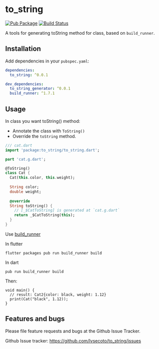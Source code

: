 # to_string
[![Pub Package](https://img.shields.io/pub/v/to_string_generator.svg)](https://pub.dev/packages/to_string_generator) 
[![Build Status](https://travis-ci.org/lvsecoto/to_string.svg?branch=master)](https://travis-ci.org/lvsecoto/to_string)

A tools for generating toString method for class, based on `build_runner`.

## Installation

Add dependencies in your `pubspec.yaml`:
```yaml
dependencies:
  to_string: ^0.0.1

dev_dependencies:
  to_string_generator: ^0.0.1
  build_runner: ^1.7.1
```

## Usage

In class you want toString() method:

* Annotate the class with `ToString()`
* Override the `toString` method.

```dart
/// cat.dart
import 'package:to_string/to_string.dart';

part 'cat.g.dart';

@ToString()
class Cat {
  Cat(this.color, this.weight);
  
  String color;
  double weight;
  
  @override
  String toString() {
    // [_$CatToString] is generated at `cat.g.dart`
    return _$CatToString(this);
  }
}
```

Use [build_runner](https://pub.dev/packages/build_runner)

In flutter
```
flutter packages pub run build_runner build
```

In dart
```
pub run build_runner build
```

Then:

```
void main() {
  // result: Cat2{color: black, weight: 1.12}
  print(Cat("black", 1.12));
}
```

## Features and bugs

Please file feature requests and bugs at the Github Issue Tracker.

Github Issue tracker: https://github.com/lvsecoto/to_string/issues
